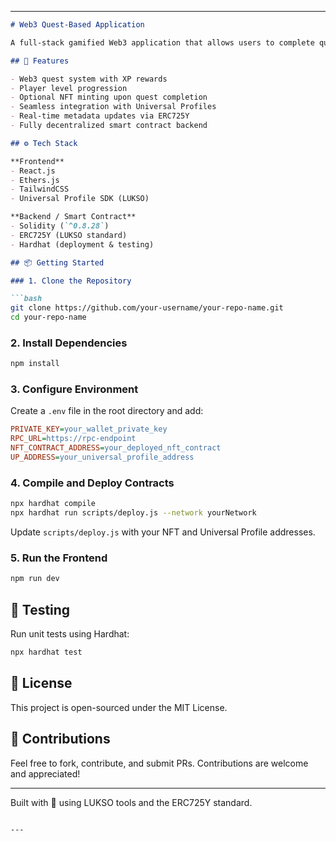 
---

````markdown
# Web3 Quest-Based Application

A full-stack gamified Web3 application that allows users to complete quests, earn XP, level up, and optionally receive NFT rewards. This project is built on top of the LUKSO ecosystem and integrates Universal Profiles using the ERC725Y standard.

## 🚀 Features

- Web3 quest system with XP rewards  
- Player level progression  
- Optional NFT minting upon quest completion  
- Seamless integration with Universal Profiles  
- Real-time metadata updates via ERC725Y  
- Fully decentralized smart contract backend  

## ⚙️ Tech Stack

**Frontend**
- React.js  
- Ethers.js  
- TailwindCSS  
- Universal Profile SDK (LUKSO)  

**Backend / Smart Contract**
- Solidity (`^0.8.28`)  
- ERC725Y (LUKSO standard)  
- Hardhat (deployment & testing)  

## 📦 Getting Started

### 1. Clone the Repository

```bash
git clone https://github.com/your-username/your-repo-name.git
cd your-repo-name
````

### 2. Install Dependencies

```bash
npm install
```

### 3. Configure Environment

Create a `.env` file in the root directory and add:

```ini
PRIVATE_KEY=your_wallet_private_key
RPC_URL=https://rpc-endpoint
NFT_CONTRACT_ADDRESS=your_deployed_nft_contract
UP_ADDRESS=your_universal_profile_address
```

### 4. Compile and Deploy Contracts

```bash
npx hardhat compile
npx hardhat run scripts/deploy.js --network yourNetwork
```

Update `scripts/deploy.js` with your NFT and Universal Profile addresses.

### 5. Run the Frontend

```bash
npm run dev
```

## 🧪 Testing

Run unit tests using Hardhat:

```bash
npx hardhat test
```

## 📝 License

This project is open-sourced under the MIT License.

## 🙌 Contributions

Feel free to fork, contribute, and submit PRs. Contributions are welcome and appreciated!

---

Built with 💜 using LUKSO tools and the ERC725Y standard.

```

---

